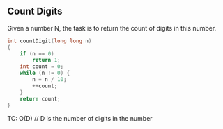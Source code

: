 ## Count Digits
Given a number N, the task is to return the count of digits in this number.

``` cpp
int countDigit(long long n)
{
	if (n == 0)
		return 1;
	int count = 0;
	while (n != 0) {
		n = n / 10;
		++count;
	}
	return count;
}
```
TC: O(D)   // D is the number of digits in the number

